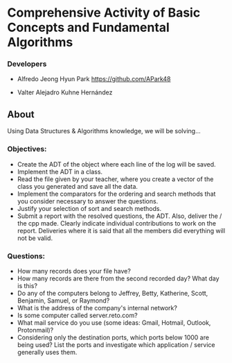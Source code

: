 # Comprehensive Activity of Basic Concepts and Fundamental Algorithms
### Developers
- Alfredo Jeong Hyun Park
https://github.com/APark48

- Valter Alejadro Kuhne Hernández

## About
Using Data Structures & Algorithms knowledge, we will be solving...

### Objectives:
- Create the ADT of the object where each line of the log will be saved.
- Implement the ADT in a class.
- Read the file given by your teacher, where you create a vector of the class you generated and save all the data.
- Implement the comparators for the ordering and search methods that you consider necessary to answer the questions.
- Justify your selection of sort and search methods.
- Submit a report with the resolved questions, the ADT. Also, deliver the / the cpp made. Clearly indicate individual contributions to work on the report. Deliveries where it is said that all the members did everything will not be valid.

### Questions:
- How many records does your file have?
- How many records are there from the second recorded day? What day is this?
- Do any of the computers belong to Jeffrey, Betty, Katherine, Scott, Benjamin, Samuel, or Raymond?
- What is the address of the company's internal network?
- Is some computer called server.reto.com?
- What mail service do you use (some ideas: Gmail, Hotmail, Outlook, Protonmail)?
- Considering only the destination ports, which ports below 1000 are being used? List the ports and investigate which application / service generally uses them.